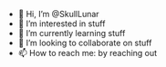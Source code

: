 - 👋 Hi, I’m @SkullLunar
- 👀 I’m interested in stuff
- 🌱 I’m currently learning stuff
- 💞️ I’m looking to collaborate on stuff
- 📫 How to reach me: by reaching out

<!---
SkullLunar/SkullLunar is a ✨ special ✨ repository because its `README.md` (this file) appears on your GitHub profile.
You can click the Preview link to take a look at your changes.
--->
